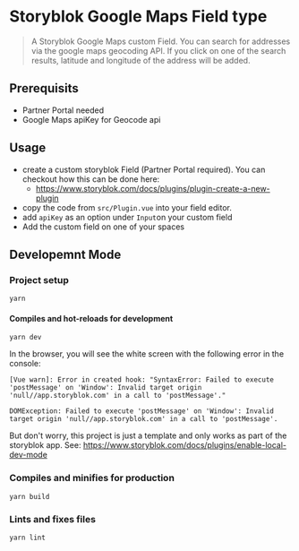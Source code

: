# Storyblok Google Maps Field type

> A Storyblok Google Maps custom Field. You can search for addresses via the google maps geocoding API. If you click on one of the search results, latitude and longitude of the address will be added.
## Prerequisits

- Partner Portal needed
- Google Maps apiKey for Geocode api

## Usage

- create a custom storyblok Field (Partner Portal required). You can checkout how this can be done here:
  - https://www.storyblok.com/docs/plugins/plugin-create-a-new-plugin
- copy the code from `src/Plugin.vue` into your field editor.
- add `apiKey` as an option under `Input`on your custom field
- Add the custom field on one of your spaces

## Developemnt Mode

### Project setup

```
yarn
```

#### Compiles and hot-reloads for development

```
yarn dev
```

In the browser, you will see the white screen with the following error in the console:
```
[Vue warn]: Error in created hook: "SyntaxError: Failed to execute 'postMessage' on 'Window': Invalid target origin 'null//app.storyblok.com' in a call to 'postMessage'."

DOMException: Failed to execute 'postMessage' on 'Window': Invalid target origin 'null//app.storyblok.com' in a call to 'postMessage'.
```
But don't worry, this project is just a template and only works as part of the storyblok app. See:
https://www.storyblok.com/docs/plugins/enable-local-dev-mode

### Compiles and minifies for production
```
yarn build
```

### Lints and fixes files
```
yarn lint
```
